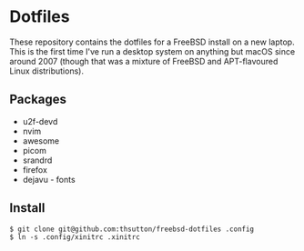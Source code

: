 Dotfiles
========

These repository contains the dotfiles for a FreeBSD install on a new laptop.
This is the first time I've run a desktop system on anything but macOS since
around 2007 (though that was a mixture of FreeBSD and APT-flavoured Linux
distributions).

Packages
--------

- u2f-devd
- nvim
- awesome
- picom
- srandrd
- firefox
- dejavu - fonts

Install
-------

```
$ git clone git@github.com:thsutton/freebsd-dotfiles .config
$ ln -s .config/xinitrc .xinitrc
```
